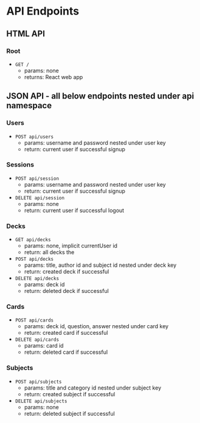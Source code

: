 # API Endpoints

## HTML API
### Root
* `GET /`
  - params: none
  - returns: React web app

## JSON API - all below endpoints nested under api namespace
### Users
* `POST api/users`
  - params: username and password nested under user key
  - return: current user if successful signup

### Sessions
* `POST api/session`
  - params: username and password nested under user key
  - return: current user if successful signup
* `DELETE api/session`
  - params: none
  - return: current user if successful logout

### Decks
* `GET api/decks`
  - params: none, implicit currentUser id
  - return: all decks the
* `POST api/decks`
  - params: title, author id and subject id nested under deck key
  - return: created deck if successful
* `DELETE api/decks`
  - params: deck id
  - return: deleted deck if successful

### Cards
* `POST api/cards`
  - params: deck id, question, answer nested under card key
  - return: created card if successful
* `DELETE api/cards`
  - params: card id
  - return: deleted card if successful

### Subjects
* `POST api/subjects`
  - params: title and category id nested under subject key
  - return: created subject if successful
* `DELETE api/subjects`
  - params: none
  - return: deleted subject if successful
